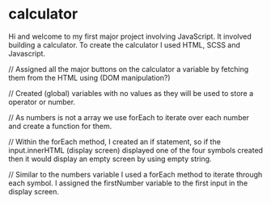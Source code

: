 # calculator

Hi and welcome to my first major project involving JavaScript. It involved building a calculator. To create the calculator I used HTML, SCSS and Javascript.

<!-- Variables -->

// Assigned all the major buttons on the calculator a variable by fetching them from the HTML using (DOM manipulation?)

// Created (global) variables with no values as they will be used to store a operator or number.

<!-- Numbers -->

// As numbers is not a array we use forEach to iterate over each number and create a function for them.

// Within the forEach method, I created an if statement, so if the input.innerHTML (display screen) displayed one of the four symbols created then it would display an empty screen by using empty string. 


<!-- Symbols -->

// Similar to the numbers variable I used a forEach method to iterate through each symbol. I assigned the firstNumber variable to the first input in the display screen. 

